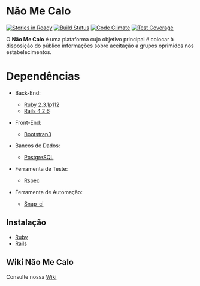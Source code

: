 # Não Me Calo
[![Stories in Ready](https://badge.waffle.io/aceleradora-TW/nao-me-calo.svg?label=ready&title=Ready)](http://waffle.io/aceleradora-TW/nao-me-calo)
[![Build Status](https://snap-ci.com/aceleradora-TW/nao-me-calo/branch/master/build_image)](https://snap-ci.com/aceleradora-TW/nao-me-calo/branch/master)
[![Code Climate](https://codeclimate.com/github/aceleradora-TW/nao-me-calo/badges/gpa.svg)](https://codeclimate.com/github/aceleradora-TW/nao-me-calo)
[![Test Coverage](https://codeclimate.com/github/aceleradora-TW/nao-me-calo/badges/coverage.svg)](https://codeclimate.com/github/aceleradora-TW/nao-me-calo/coverage)


O **Não Me Calo** é uma plataforma cujo objetivo principal é colocar à disposição do público informações sobre aceitação a grupos oprimidos nos estabelecimentos.
# Dependências
* Back-End:
  * [Ruby 2.3.1p112](https://www.ruby-lang.org/en/)
  * [Rails 4.2.6](http://weblog.rubyonrails.org/)

* Front-End:
  * [Bootstrap3](http://getbootstrap.com/)

* Bancos de Dados:
  * [PostgreSQL](http://www.postgresql.org/)

* Ferramenta de Teste:
  * [Rspec](http://rspec.info/)

* Ferramenta de Automação:
  * [Snap-ci](https://snap-ci.com/)

## Instalação
* [Ruby](https://www.ruby-lang.org/pt/documentation/installation/)
* [Rails](http://www.railsinstaller.org/pt-BR)

## Wiki Não Me Calo
Consulte nossa [Wiki](https://github.com/aceleradora-TW/nao-me-calo/wiki)
